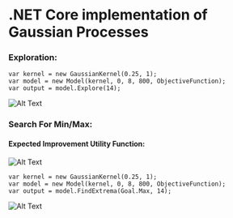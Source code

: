 # .NET Core implementation of Gaussian Processes

### Exploration:
```
var kernel = new GaussianKernel(0.25, 1);
var model = new Model(kernel, 0, 8, 800, ObjectiveFunction);
var output = model.Explore(14);
```
![Alt Text](https://github.com/koryakinp/GP/blob/master/GP/gifs/gp-explore.gif?raw=true)
### Search For Min/Max:

#### Expected Improvement Utility Function:
![Alt Text](https://github.com/koryakinp/GP/blob/master/GP/gifs/latex.gif?raw=true)
```
var kernel = new GaussianKernel(0.25, 1);
var model = new Model(kernel, 0, 8, 800, ObjectiveFunction);
var output = model.FindExtrema(Goal.Max, 14);
```
![Alt Text](https://github.com/koryakinp/GP/blob/master/GP/gifs/gp-max-ei.gif?raw=true)
